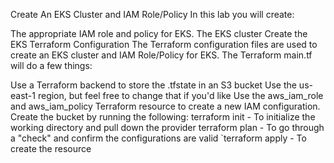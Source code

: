 Create An EKS Cluster and IAM Role/Policy
In this lab you will create:

The appropriate IAM role and policy for EKS.
The EKS cluster
Create the EKS Terraform Configuration
The Terraform configuration files are used to create an EKS cluster and IAM Role/Policy for EKS.
The Terraform main.tf will do a few things:

Use a Terraform backend to store the .tfstate in an S3 bucket
Use the us-east-1 region, but feel free to change that if you'd like
Use the aws_iam_role and aws_iam_policy Terraform resource to create a new IAM configuration.
Create the bucket by running the following:
terraform init - To initialize the working directory and pull down the provider
terraform plan - To go through a "check" and confirm the configurations are valid
`terraform apply - To create the resource